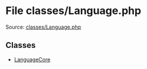 File classes/Language.php
=========

Source: [classes/Language.php](https://github.com/PrestaShop/PrestaShop/blob/1.6.0.11/classes/Language.php)


Classes
-------

* [LanguageCore](class.LanguageCore.md)

